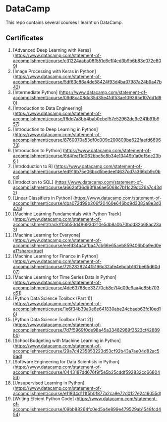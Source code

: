 # DataCamp
This repo contains several courses I learnt on DataCamp.

## Certificates

1. [Advanced Deep Learning with Keras] (https://www.datacamp.com/statement-of-accomplishment/course/c31224aaba08f551c6e1f4ed3b9b6b83e072e809)
2. [Image Processing with Keras in Python] (https://www.datacamp.com/statement-of-accomplishment/course/5df63c86a4de58424f93d4ba07987a24b9a47b42)
3. [Intermediate Python] (https://www.datacamp.com/statement-of-accomplishment/course/09d8ca08dc35d35e41df53ae109365e107dd1d90)
4. [Introduction to Data Engineering] (https://www.datacamp.com/statement-of-accomplishment/course/f6dd7a8bb4bab0cbef57e52962de9e241b91b957)
5. [Introduction to Deep Learning in Python] (https://www.datacamp.com/statement-of-accomplishment/course/8760070a53df0c009c200809be622faefd669673)
6. [Introduction to Python] (https://www.datacamp.com/statement-of-accomplishment/course/6d4feaf1d062bbc5c8b34e13449b1a0df5dc23b6
)
7. [Intrdoduction to R] (https://www.datacamp.com/statement-of-accomplishment/course/ed916b75e06bcd5bedeef4637cd7a366cb9c0bce)
8. [Intrdoction to SQL] (https://www.datacamp.com/statement-of-accomplishment/course/a662bf36d93f8a6ae5068c7b11c29dc26a7c43d2)
9. [Linear Classifiers in Python] (https://www.datacamp.com/statement-of-accomplishment/course/dba072d99b206f20460e646bd9d3383a8e3d3475)
10. [Machine Learning Fundamentals with Python Track] (https://www.datacamp.com/statement-of-accomplishment/track/f0bb50d48693d210e5db8a0b70bdd32b68ac23a3)
11. [Machine Learning for Everyone] (https://www.datacamp.com/statement-of-accomplishment/course/eefd34a4afba47cb66e65aeb859406b0a9ed0ea1?share=true)
12. [Machine Learning for Finance in Python] (https://www.datacamp.com/statement-of-accomplishment/course/7252828244f5196c32afe4ebcbb162be65d60d07)
13. [Machine Learning for Time Series Data in Python] (https://www.datacamp.com/statement-of-accomplishment/course/4de63768ee33770cb8e7f4d09e9aa4c85b703d51)
14. [Python Data Science Toolbox (Part 1)] (https://www.datacamp.com/statement-of-accomplishment/course/1e6f34b39a0e6e641830abe24cbaeb63fc10ed16)
15. [Python Data Science Toolbox (Part 2)] (https://www.datacamp.com/statement-of-accomplishment/course/7d7f5969f0de98a45a33482989f3523cf42889bb)
16. [School Budgeting with Machine Learning in Python] (https://www.datacamp.com/statement-of-accomplishment/course/29a7d4235853223d53cf92b43a7ae04d82ac58ad)
17. [Software Engineering for Data Scientists in Python] (https://www.datacamp.com/statement-of-accomplishment/course/0443187dd676f9f5e5b25cddf592832cc668045d)
18. [Unsupervised Learning in Python] (https://www.datacamp.com/statement-of-accomplishment/course/e11834d111f5b0f877a2ca9e72d0127e2416055d)
19. [Writing Efcient Python Code] (https://www.datacamp.com/statement-of-accomplishment/course/09bb88264fc0ed5a4e899e479529ab1548fcd454) 
